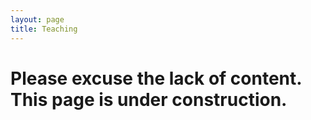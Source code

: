 ```yaml
---
layout: page
title: Teaching
---
```

# Please excuse the lack of content. This page is under construction. 


